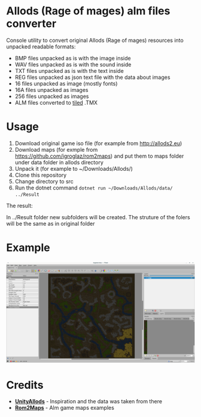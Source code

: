 Allods (Rage of mages) alm files converter
==========
Console utility to convert original Allods (Rage of mages) resources into unpacked readable formats:

- BMP files unpacked as is with the image inside
- WAV files unpacked as is with the sound inside
- TXT files unpacked as is with the text inside
- REG files unpacked as json text file with the data about images
- 16 files unpacked as image (mostly fonts)
- 16A files unpacked as images
- 256 files unpacked as images
- ALM files converted to [tiled](https://www.mapeditor.org/) .TMX

Usage
==========

1. Download original game iso file (for example from http://allods2.eu)
2. Download maps (for exmple from https://github.com/igroglaz/rom2maps) and put them to maps folder under data folder in allods directory
3. Unpack it (for example to ~/Downloads/Allods/)
4. Clone this repository
5. Change directory to src
6. Run the dotnet command `dotnet run ~/Downloads/Allods/data/ ../Result`

The result:

In ../Result folder new subfolders will be created.
The struture of the folers will be the same as in original folder

Example
=========

![](https://github.com/ApmeM/AllodsParser/raw/main/Example.png)


Credits
==========

- [**UnityAllods**](https://github.com/jewalky/UnityAllods) - Inspiration and the data was taken from there
- [**Rom2Maps**](https://github.com/igroglaz/rom2maps) - Alm game maps examples
